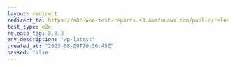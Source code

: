 ```yaml
---
layout: redirect
redirect_to: https://a8c-woo-test-reports.s3.amazonaws.com/public/release/8.0.3/wp-latest/e2e/index.html
test_type: e2e
release_tag: 8.0.3
env_description: "wp-latest"
created_at: "2023-08-29T20:56:45Z"
passed: false
---
```

